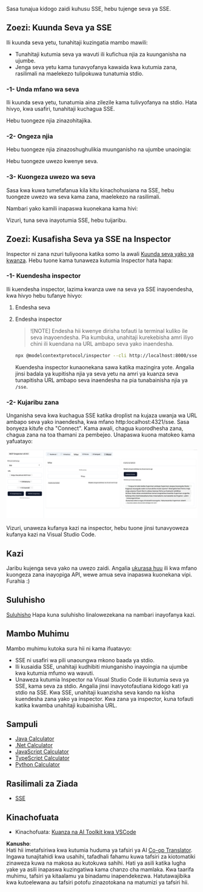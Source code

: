 <!--
CO_OP_TRANSLATOR_METADATA:
{
  "original_hash": "0a8086dc4bf89448f83e7936db972c42",
  "translation_date": "2025-05-17T11:41:19+00:00",
  "source_file": "03-GettingStarted/05-sse-server/README.md",
  "language_code": "sw"
}
-->
Sasa tunajua kidogo zaidi kuhusu SSE, hebu tujenge seva ya SSE.

## Zoezi: Kuunda Seva ya SSE

Ili kuunda seva yetu, tunahitaji kuzingatia mambo mawili:

- Tunahitaji kutumia seva ya wavuti ili kufichua njia za kuunganisha na ujumbe.
- Jenga seva yetu kama tunavyofanya kawaida kwa kutumia zana, rasilimali na maelekezo tulipokuwa tunatumia stdio.

### -1- Unda mfano wa seva

Ili kuunda seva yetu, tunatumia aina zilezile kama tulivyofanya na stdio. Hata hivyo, kwa usafiri, tunahitaji kuchagua SSE.

Hebu tuongeze njia zinazohitajika.

### -2- Ongeza njia

Hebu tuongeze njia zinazoshughulikia muunganisho na ujumbe unaoingia:

Hebu tuongeze uwezo kwenye seva.

### -3- Kuongeza uwezo wa seva

Sasa kwa kuwa tumefafanua kila kitu kinachohusiana na SSE, hebu tuongeze uwezo wa seva kama zana, maelekezo na rasilimali.

Nambari yako kamili inapaswa kuonekana kama hivi:

Vizuri, tuna seva inayotumia SSE, hebu tuijaribu.

## Zoezi: Kusafisha Seva ya SSE na Inspector

Inspector ni zana nzuri tuliyoona katika somo la awali [Kuunda seva yako ya kwanza](/03-GettingStarted/01-first-server/README.md). Hebu tuone kama tunaweza kutumia Inspector hata hapa:

### -1- Kuendesha inspector

Ili kuendesha inspector, lazima kwanza uwe na seva ya SSE inayoendesha, kwa hivyo hebu tufanye hivyo:

1. Endesha seva

1. Endesha inspector

    > ![NOTE]
    > Endesha hii kwenye dirisha tofauti la terminal kuliko ile seva inayoendesha. Pia kumbuka, unahitaji kurekebisha amri iliyo chini ili kuendana na URL ambapo seva yako inaendesha.

    ```sh
    npx @modelcontextprotocol/inspector --cli http://localhost:8000/sse --method tools/list
    ```

    Kuendesha inspector kunaonekana sawa katika mazingira yote. Angalia jinsi badala ya kupitisha njia ya seva yetu na amri ya kuanza seva tunapitisha URL ambapo seva inaendesha na pia tunabainisha njia ya `/sse`.

### -2- Kujaribu zana

Unganisha seva kwa kuchagua SSE katika droplist na kujaza uwanja wa URL ambapo seva yako inaendesha, kwa mfano http:localhost:4321/sse. Sasa bonyeza kitufe cha "Connect". Kama awali, chagua kuorodhesha zana, chagua zana na toa thamani za pembejeo. Unapaswa kuona matokeo kama yafuatayo:

![Seva ya SSE inayoendesha katika inspector](../../../../translated_images/sse-inspector.12861eb95abecbfc82610f480b55901524fed1a6aca025bb948e09e882c48428.sw.png)

Vizuri, unaweza kufanya kazi na inspector, hebu tuone jinsi tunavyoweza kufanya kazi na Visual Studio Code.

## Kazi

Jaribu kujenga seva yako na uwezo zaidi. Angalia [ukurasa huu](https://api.chucknorris.io/) ili kwa mfano kuongeza zana inayopiga API, wewe amua seva inapaswa kuonekana vipi. Furahia :)

## Suluhisho

[Suluhisho](./solution/README.md) Hapa kuna suluhisho linalowezekana na nambari inayofanya kazi.

## Mambo Muhimu

Mambo muhimu kutoka sura hii ni kama ifuatavyo:

- SSE ni usafiri wa pili unaoungwa mkono baada ya stdio.
- Ili kusaidia SSE, unahitaji kudhibiti miunganisho inayoingia na ujumbe kwa kutumia mfumo wa wavuti.
- Unaweza kutumia Inspector na Visual Studio Code ili kutumia seva ya SSE, kama seva za stdio. Angalia jinsi inavyotofautiana kidogo kati ya stdio na SSE. Kwa SSE, unahitaji kuanzisha seva kando na kisha kuendesha zana yako ya inspector. Kwa zana ya inspector, kuna tofauti katika kwamba unahitaji kubainisha URL.

## Sampuli

- [Java Calculator](../samples/java/calculator/README.md)
- [.Net Calculator](../../../../03-GettingStarted/samples/csharp)
- [JavaScript Calculator](../samples/javascript/README.md)
- [TypeScript Calculator](../samples/typescript/README.md)
- [Python Calculator](../../../../03-GettingStarted/samples/python)

## Rasilimali za Ziada

- [SSE](https://developer.mozilla.org/en-US/docs/Web/API/Server-sent_events)

## Kinachofuata

- Kinachofuata: [Kuanza na AI Toolkit kwa VSCode](/03-GettingStarted/06-aitk/README.md)

**Kanusho**:  
Hati hii imetafsiriwa kwa kutumia huduma ya tafsiri ya AI [Co-op Translator](https://github.com/Azure/co-op-translator). Ingawa tunajitahidi kwa usahihi, tafadhali fahamu kuwa tafsiri za kiotomatiki zinaweza kuwa na makosa au kutokuwa sahihi. Hati ya asili katika lugha yake ya asili inapaswa kuzingatiwa kama chanzo cha mamlaka. Kwa taarifa muhimu, tafsiri ya kitaalamu ya binadamu inapendekezwa. Hatutawajibika kwa kutoelewana au tafsiri potofu zinazotokana na matumizi ya tafsiri hii.